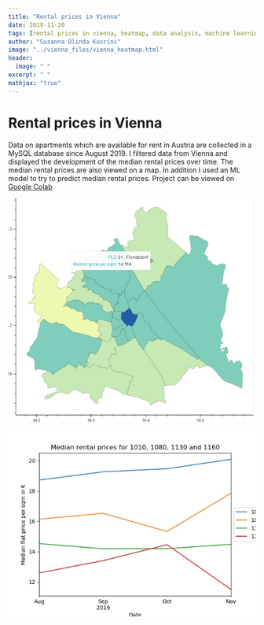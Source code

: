 ```yaml
---
title: "Rental prices in Vienna"
date: 2019-11-20
tags: [rental prices in vienna, heatmap, data analysis, machine learning]
author: "Susanna Olinda Kusrini"
image: "../vienna_files/vienna_heatmap.html"
header:
  image: " "
excerpt: " "
mathjax: "true"
---
```

# Rental prices in Vienna

Data on apartments which are available for rent in Austria are collected in a MySQL database since August 2019. I filtered data from Vienna and displayed the development of the median rental prices over time. The median rental prices are also viewed on a map. In addition I used an ML model to try to predict median rental prices. Project can be viewed on [Google Colab](https://drive.google.com/open?id=1IQlD-ijFpHuK8Mb2NvtLIaCy6Z9_YV9n)




[![Screenshot](../vienna_files/vienna-heatmap.jpg)](../vienna_files/vienna_heatmap.html)

![Median Rental Prices](../vienna_files/vienna_median_rental_prices.jpg)

